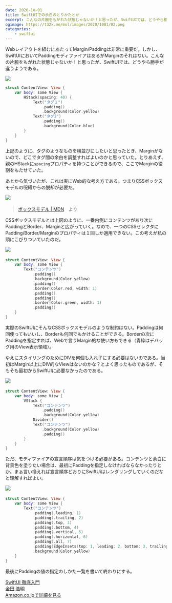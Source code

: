 ```yaml
---
date: 2020-10-01
title: SwiftUIでの余白のとりかたとか
excerpt: こんなの片腕をもがれた状態じゃないか！と思ったが、SwiftUIでは、どうやら勝手が違うようである。
ogimage: https://t32k.me/mol/images/2020/1001/02.png
categories: 
    - swiftui
---
```


Webレイアウトを組むにあたってMargin/Paddingは非常に重要だ。しかし、SwiftUIにおいてPaddingモディファイアはあるがMarginのそれはない。こんなの片腕をもがれた状態じゃないか！と思ったが、SwiftUIでは、どうやら勝手が違うようである。

![](/mol/images/2020/1001/00.png)

```swift
struct ContentView: View {
    var body: some View {
        HStack(spacing: 40) {
            Text("タグ１")
                .padding()
                .background(Color.yellow)
            Text("タグ2")
                .padding()
                .background(Color.blue)
        }
    }
}
```

上記のように、タグのようなものを横並びにしたいと思ったとき、Marginがないので、どこでタグ間の余白を調整すればよいのかと思っていた。とりあえず、親のHStackに`spacing`プロパティを持つことができるので、ここでMarginの役割をもたせていた。

あとから気づいたが、これは実にWeb的な考え方である。つまりCSSボックスモデルの呪縛からの脱却が必要だ。

![](/mol/images/2020/1001/01.png)　

> [ボックスモデル | MDN](https://developer.mozilla.org/ja/docs/Learn/CSS/Building_blocks/The_box_model)　より

CSSボックスモデルとは上図のように、一番内側にコンテンツがあり次にPaddingとBorder、Marginと広がっていく。なので、一つのCSSセレクタにPadding/Border/Marginのプロパティは１回しか適用できない。この考えが私の頭にこびりついていたのだ。

![](/mol/images/2020/1001/02.png)　
```swift
struct ContentView: View {
    var body: some View {
        Text("コンテンツ")
            .padding()
            .background(Color.yellow)
            .padding()
            .border(Color.red, width: 1)
            .padding()
            .padding()
            .border(Color.green, width: 1)
            .padding()
    }
}
```

実際のSwiftUIにそんなCSSボックスモデルのような制約はない。Paddingは何回使ってもいいし、Borderも何回でもかけることができる。Borderの次にPaddingを指定すれば、Webで言うMargin的な使い方もできる（青枠はデバッグ用のView表示領域）。

ゆえにスタイリングのためにDIVを何個も入れ子にする必要はないのである。当初はMargin以上にDIV的なViewはないのかな？とよく思ったものであるが、そもそも最初からSwiftUIに必要なかったのである。

![](/mol/images/2020/1001/03.png)　
```swift
struct ContentView: View {
    var body: some View {
        VStack {
            Text("コンテンツ")
                .padding()
                .background(Color.yellow)
            Divider()
            Text("コンテンツ")
                .background(Color.yellow)
                .padding()
        }
    }
}
```

ただ、モディファイアの宣言順序は気をつける必要がある。コンテンツと余白に背景色を塗りたい場合は、最初にPaddingを指定しなければならなかったりとか。まぁ言い換えれば宣言順序どおりにSwiftUiはレンダリングしていくのだなと理解すればよい。

![](/mol/images/2020/1001/04.png)　
```swift
struct ContentView: View {
    var body: some View {
        Text("コンテンツ")
            .padding(.leading, 1)
            .padding(.trailing, 2)
            .padding(.top, 3)
            .padding(.bottom, 4)
            .padding(.vertical, 5)
            .padding(.horizontal, 6)
            .padding(.all, 7)
            .padding(EdgeInsets(top: 1, leading: 2, bottom: 3, trailing: 4))
            .background(Color.yellow)
    }
}
```

最後にPaddingの値の指定のしかた一覧を書いて終わりにする。

<div class="__media"><a href="https://www.amazon.co.jp/dp/4815604061/?tag=warikiru-22" target="_blank" rel="noopener">
<img src="https://images-na.ssl-images-amazon.com/images/I/416ZqsPCCjL._SX393_BO1,204,203,200_.jpg" alt="" class="__media__image">
<div class="__media__body">
    <div>SwiftUI 徹底入門</div>
    <div class="__media__text">金田 浩明</div>
    <div>Amazon.co.jpで詳細を見る</div>
</div>
</a></div>

